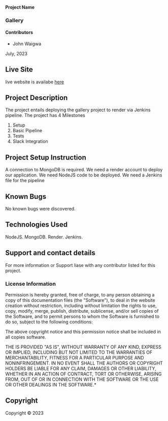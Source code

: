 #### Project Name

### Gallery

#### Contributors

- John Waigwa

July, 2023

## Live Site
live website is availabe [here](https://gallery-yil6.onrender.com)
## Project Description
The project entails deploying the gallery project to render via Jenkins pipeline.
The project has 4 Milestones
1. Setup
2. Basic Pipeline
3. Tests
4. Slack Integration
## Project Setup Instruction
A connection to MongoDB is required.
We need a render account to deploy our application.
We need NodeJS code to be deployed.
We need a Jenkins file for the pipeline

## Known Bugs
No known bugs were discovered.

## Technologies Used
NodeJS.
MongoDB.
Render.
Jenkins.

## Support and contact details
For more information or Support liase with any contributor listed for this project.
### License Information

Permission is hereby granted, free of charge, to any person obtaining a copy
of this documentation files (the "Software"), to deal
in the website creation without restriction, including without limitation the rights
to use, copy, modify, merge, publish, distribute, sublicense, and/or sell
copies of the Software, and to permit persons to whom the Software is
furnished to do so, subject to the following conditions:

The above copyright notice and this permission notice shall be included in all
copies software.

THE IS PROVIDED "AS IS", WITHOUT WARRANTY OF ANY KIND, EXPRESS OR
IMPLIED, INCLUDING BUT NOT LIMITED TO THE WARRANTIES OF MERCHANTABILITY,
FITNESS FOR A PARTICULAR PURPOSE AND NONINFRINGEMENT. IN NO EVENT SHALL THE
AUTHORS OR COPYRIGHT HOLDERS BE LIABLE FOR ANY CLAIM, DAMAGES OR OTHER
LIABILITY, WHETHER IN AN ACTION OF CONTRACT, TORT OR OTHERWISE, ARISING FROM,
OUT OF OR IN CONNECTION WITH THE SOFTWARE OR THE USE OR OTHER DEALINGS IN THE
SOFTWARE.\*

## Copyright

Copyright &copy; 2023